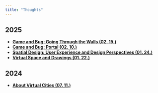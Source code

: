 ```yaml
---
title: "Thoughts"
---
```


## 2025

<div class="grid cards" markdown>

- [__Game and Bug: Going Through the Walls (02. 15.)__](./2025/0215.md)
- [__Game and Bug: Portal (02. 10.)__](./2025/0210.md)
- [__Spatial Design: User Experience and Design Perspectives (01. 24.)__](./2025/0124.md)
- [__Virtual Space and Drawings (01. 22.)__](./2025/0122.md)

</div>

## 2024

<div class="grid cards" markdown>

- [__About Virtual Cities (07. 11.)__](./2024/0711.md)

</div>

